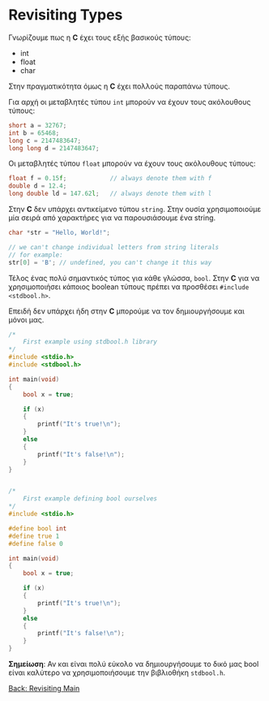 # Revisiting Types

Γνωρίζουμε πως η **C** έχει τους εξής βασικούς τύπους:

* int
* float
* char

Στην πραγματικότητα όμως η **C** έχει πολλούς παραπάνω τύπους.

Για αρχή οι μεταβλητές τύπου `int` μπορούν να έχουν τους ακόλουθους τύπους:

```C
short a = 32767;
int b = 65468;
long c = 2147483647;
long long d = 2147483647;
```

Οι μεταβλητές τύπου `float` μπορούν να έχουν τους ακόλουθους τύπους:

```C
float f = 0.15f;            // always denote them with f
double d = 12.4;
long double ld = 147.62l;   // always denote them with l
```

Στην **C** δεν υπάρχει αντικείμενο τύπου `string`. Στην ουσία χρησιμοποιούμε μία σειρά από χαρακτήρες για να παρουσιάσουμε ένα string.

```C
char *str = "Hello, World!";

// we can't change individual letters from string literals
// for example:
str[0] = 'B'; // undefined, you can't change it this way
```
Τέλος ένας πολύ σημαντικός τύπος για κάθε γλώσσα, `bool`. Στην **C** για να χρησιμοποιήσει κάποιος boolean τύπους πρέπει να προσθέσει `#include <stdbool.h>`.

Επειδή δεν υπάρχει ήδη στην **C** μπορούμε να τον δημιουργήσουμε και μόνοι μας.

```C
/*
    First example using stdbool.h library
*/
#include <stdio.h>
#include <stdbool.h>

int main(void)
{
    bool x = true;

    if (x)
    {
        printf("It's true!\n");
    }
    else
    {
        printf("It's false!\n");
    }
}


/*
    First example defining bool ourselves
*/
#include <stdio.h>

#define bool int
#define true 1
#define false 0

int main(void)
{
    bool x = true;

    if (x)
    {
        printf("It's true!\n");
    }
    else
    {
        printf("It's false!\n");
    }
}

```
**Σημείωση**: Αν και είναι πολύ εύκολο να δημιουργήσουμε το δικό μας bool είναι καλύτερο να χρησιμοποιήσουμε την βιβλιοθήκη `stdbool.h`.

[Back: Revisiting Main](https://github.com/unipi-projects/extras/blob/main/Languages/C/RevisitingMain/README.md)
